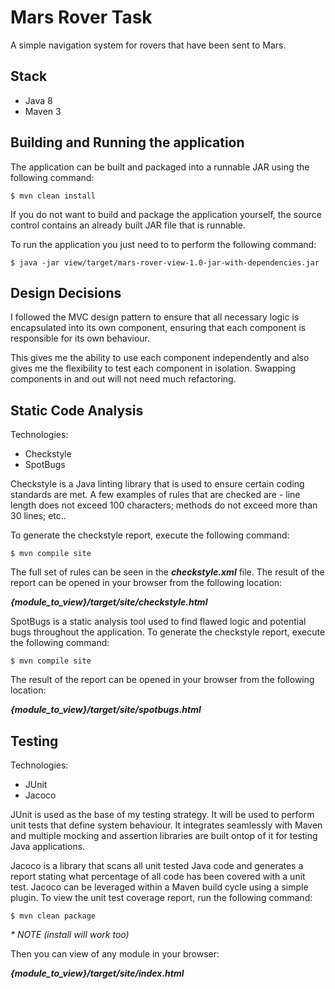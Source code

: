 # Mars Rover Task
A simple navigation system for rovers that have been sent to Mars.

## Stack
- Java 8
- Maven 3

## Building and Running the application
The application can be built and packaged into a runnable JAR using the following command:

    $ mvn clean install

If you do not want to build and package the application yourself, the source control 
contains an already built JAR file that is runnable.

To run the application you just need to to perform the following command:

    $ java -jar view/target/mars-rover-view-1.0-jar-with-dependencies.jar

## Design Decisions
I followed the MVC design pattern to ensure that all necessary logic is encapsulated into 
its own component, ensuring that each component is responsible for its own behaviour.

This gives me the ability to use each component independently and also gives me the flexibility
to test each component in isolation. Swapping components in and out will not need much refactoring.

## Static Code Analysis
Technologies:

- Checkstyle
- SpotBugs

Checkstyle is a Java linting library that is used to ensure certain coding standards are met. A few examples of 
rules that are checked are - line length does not exceed 100 characters; methods do not exceed more than 30 lines; etc..

To generate the checkstyle report, execute the following command:

    $ mvn compile site

The full set of rules can be seen in the **_checkstyle.xml_** file. 
The result of the report can be opened in your browser from the following location:

**_{module_to_view}/target/site/checkstyle.html_**

SpotBugs is a static analysis tool used to find flawed logic and potential bugs throughout the application.
To generate the checkstyle report, execute the following command:

    $ mvn compile site
    
The result of the report can be opened in your browser from the following location:

**_{module_to_view}/target/site/spotbugs.html_**

## Testing
Technologies:

- JUnit
- Jacoco

JUnit is used as the base of my testing strategy. It will be used to perform unit tests that define system
behaviour. It integrates seamlessly with Maven and multiple mocking and assertion libraries are built ontop
of it for testing Java applications.

Jacoco is a library that scans all unit tested Java code and generates a report stating what percentage of all code
has been covered with a unit test. Jacoco can be leveraged within a Maven build cycle using a simple plugin.
To view the unit test coverage report, run the following command:

    $ mvn clean package 
 _* NOTE (install will work too)_
 
Then you can view of any module in your browser:

**_{module_to_view}/target/site/index.html_**

